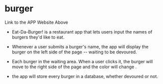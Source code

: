 # burger

Link to the APP Website Above 


* Eat-Da-Burger! is a restaurant app that lets users input the names of burgers they'd like to eat.

* Whenever a user submits a burger's name, the app will display the burger on the left side of the page -- waiting to be devoured.

* Each burger in the waiting area. When a user clicks it, the burger will move to the right side of the page and the color will change .

* the app will store every burger in a database, whether devoured or not.
